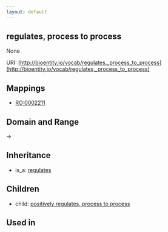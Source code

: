 ```yaml
---
layout: default
---
```


## regulates, process to process


None

URI: [http://bioentity.io/vocab/regulates,_process_to_process](http://bioentity.io/vocab/regulates,_process_to_process)
## Mappings

 * [RO:0002211](http://purl.obolibrary.org/obo/RO_0002211)

## Domain and Range

 -> 

## Inheritance

 *  is_a: [regulates](regulates.html)

## Children

 *  child: [positively regulates, process to process](positively_regulates,_process_to_process.html)

## Used in

